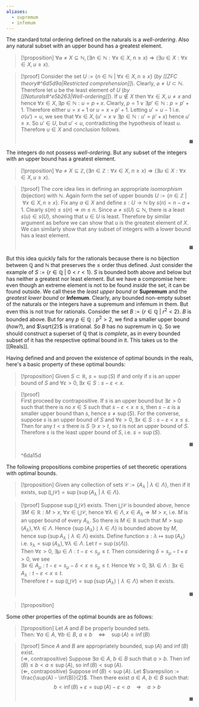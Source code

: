 ```yaml
---
aliases:
  - supremum
  - infemum
---
```

The standard total ordering defined on the naturals is a *well-ordering*. Also any natural subset with an upper bound has a greatest element.
>[!proposition] 
>$\forall \varnothing\neq X \subseteq\mathbb{N}, (\exists n\in\mathbb{N}:\forall x\in X, \ n\geq x) \Rightarrow (\exists u\in X: \forall x\in X, u\geq x)$.

>[!proof] 
>Consider the set $U:=\{n\in\mathbb{N} \ | \ \forall x\in X,n\geq x\}$ (*by [[ZFC theory#^6d5d9a|Restricted comprehension]]*). Clearly, $\varnothing\neq U\subset\mathbb{N}$. Therefore let $u$ be the least element of $U$ (*by [[Naturals#^e5b263|Well-ordering]]*). If $u\notin X$ then $\forall x\in X,  u\neq x$ and hence $\forall x\in X,\exists p\in\mathbb{N}:u=p+x$. Clearly, $p=1 \vee \exists p'\in\mathbb{N}:p=p'+1$. Therefore either $u=x+1$ or $u=x+p'+1$. Letting $u'=u-1$ i.e. $\sigma(u')=u$, we see that  $\forall x\in X,(u'=x \vee \exists p\in\mathbb{N}:u'=p'+x)$ hence $u'\geq x$. So $u'\in U$, but $u'<u$, contradicting the hypothesis of least $u$. Therefore $u\in X$ and conclusion follows. <p align="Right">$\blacksquare$</p>

The integers do not possess *well-ordering*.  But any subset of the integers with an upper bound has a greatest element.
>[!proposition]
>$\forall \varnothing\neq X \subseteq\mathbb{Z}, (\exists n\in\mathbb{Z}:\forall x\in X, \ n\geq x) \Rightarrow (\exists u\in X: \forall x\in X, u\geq x)$.

>[!proof] 
>The core idea lies in defining an appropriate *isomorphism* (bijection) with $\mathbb{N}$. Again form the set of upper bounds $U:=\{n\in\mathbb{Z} \ | \ \forall x\in X,n\geq x\}$. Fix any $a\in X$ and define $s:U\to\mathbb{N}$ by $s(n)=n-a+1$. Clearly $s(m)\leq s(n) \Rightarrow m\leq n$. Since $\varnothing\neq s(U)\subseteq\mathbb{N}$, there is a least $s(u)\in s(U)$, showing that $u\in U$ is least. Therefore by similar argument as before we can show that $u$ is the greatest element of $X$. We can similarly show that any subset of integers with a lower bound has a least element. <p align="Right">$\blacksquare$</p>

But this idea quickly fails for the rationals because there is no bijection between $\mathbb{Q}$ and $\mathbb{N}$ that preserves the $\leq$ order thus defined. Just consider the example of $S:=\{r\in\mathbb{Q} \ | \ 0<r<1\}$. $S$ is bounded both above and below but has neither a greatest nor least element. 
But we have a compromise here: even though an extreme element is not to be found *inside* the set, it can be found outside. We call these the *least upper bound* or **Supremum** and the *greatest lower bound* or **Infemum**. Clearly, any bounded non-empty subset of the naturals or the integers have a supremum and infemum in them. But even this is not true for rationals.
Consider the set $B:=\{r\in\mathbb{Q} \ | \ r^2<2\}$. $B$ is bounded above. But for any $p\in\mathbb{Q}:p^2>2$, we find a smaller upper bound (*how?*), and $\sqrt{2}$ is irrational. So $B$ has no supremum in $\mathbb{Q}$. So we should construct a superset of $\mathbb{Q}$ that is *complete*, as in every bounded subset of it has the respective optimal bound in it. This takes us to the [[Reals]].

Having defined and and proven the existence of optimal bounds in the reals, here's a basic property of these optimal bounds:
>[!proposition] 
>Given $S\subset\mathbb{R}$, $s=\sup(S)$ if and only if  $s$ is an upper bound of $S$ and $\forall \varepsilon>0, \exists x\in S: s-\varepsilon<x$.

>[!proof]  
>First proceed by contrapositive. If $s$ is an upper bound but $\exists\varepsilon>0$ such that there is no $x\in S$ such that $s-\varepsilon<x\leq s$, then $s-\varepsilon$ is a smaller upper bound than $s$, hence $s\neq\sup(S)$. 
>For the converse, suppose $s$ is an upper bound of $S$ and $\forall \varepsilon>0, \exists x\in S: s-\varepsilon<x\leq s$. Then for any $t<s$ there is $S\ni x>t$, so $t$ is not an upper bound of $S$. Therefore $s$ is the least upper bound of $S$, i.e. $s=\sup(S)$. <p align="Right">$\blacksquare$</p> ^6da15d

The following propositions combine properties of set theoretic operations with optimal bounds.

>[!proposition] 
Given any collection of sets $\mathcal{C}:=\{A_{\lambda}\ |\ \lambda\in\Lambda\}$, then if it exists, $\sup(\bigcup\mathcal{C})=\sup\{\sup(A_{\lambda}\ |\ \lambda \in \Lambda\}$.

>[!proof] 
> Suppose $\sup\left(\bigcup \mathcal{C}\right)$ exists. Then $\bigcup \mathcal{C}$ is bounded above, hence $\exists M \in \mathbb{R} : M > x, \ \forall x \in \bigcup \mathcal{C},$ hence $\forall \lambda \in \Lambda, x \in A_\lambda \Rightarrow M > x$, i.e. $M$ is an upper bound of every $A_{\lambda}$. So there is $M \in \mathbb{R}$ such that $M > \sup(A_\lambda), \forall \lambda \in \Lambda$. Hence $\left\{\sup(A_\lambda) \mid \lambda \in \Lambda\right\}$ is bounded above by $M$, hence $\sup\left\{\sup A_\lambda \mid \lambda \in \Lambda \right\}$ exists. Define function $s:\lambda\mapsto\sup(A_\lambda)$ i.e. $s_\lambda = \sup(A_\lambda), \forall \lambda \in \Lambda$. Let $t = \sup(s(\Lambda))$.  
>Then $\forall \varepsilon > 0, \ \exists \mu \in \Lambda : t - \varepsilon < s_\mu \leq t$. Then considering $\delta = s_\mu - t + \varepsilon > 0$, we see  
>$\exists x \in A_\mu : t - \varepsilon = s_{\mu} - \delta < x \leq s_\mu \leq t$. Hence $\forall \varepsilon > 0, \ \exists \lambda \in \Lambda : \exists x \in A_\lambda : t - \varepsilon < x \leq t$.  
>Therefore $t = \sup\left(\bigcup \mathcal{C}\right) = \sup\left\{\sup(A_\lambda) \mid \lambda \in \Lambda \right\}$ when it exists. <p align="Right">$\blacksquare$</p>

>[!proposition] 



Some other properties of the optimal bounds are as follows:

>[!proposition] 
 Let $A$ and $B$ be properly bounded sets.  
 Then: $\forall a \in A,\ \forall b \in B,\ a \leq b \quad \Longleftrightarrow \quad \sup(A) \leq \inf(B)$

>[!proof] 
> Since $A$ and $B$ are appropriately bounded, $\sup(A)$ and $\inf(B)$ exist.  
 >($\Longrightarrow$, contrapositive) Suppose $\exists a \in A,\ b \in B$ such that $a > b$. Then $\inf(B) \leq b < a \leq \sup(A)$, so $\inf(B) < \sup(A)$.  
> ($\Longleftarrow$, contrapositive) Suppose $\inf(B) < \sup(A)$.  Let $\varepsilon := \frac{\sup(A) - \inf(B)}{2}$.  Then there exist $a \in A$, $b \in B$ such that: $$b < \inf(B) + \varepsilon = \sup(A)-\varepsilon<a\quad \Rightarrow \quad a > b$$ <p align="Right">$\blacksquare$</p>
